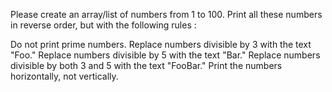 Please create an array/list of numbers from 1 to 100. Print all these numbers in reverse order, but with the following rules :

Do not print prime numbers.
Replace numbers divisible by 3 with the text "Foo."
Replace numbers divisible by 5 with the text "Bar."
Replace numbers divisible by both 3 and 5 with the text "FooBar."
Print the numbers horizontally, not vertically.